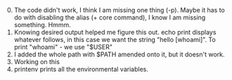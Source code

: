 0. The code didn't work, I think I am missing one thing (-p). Maybe it has to do with disabling the alias (+ core command), I know I am missing something. Hmmm.<br>
1. Knowing desired output helped me figure this out. echo print displays whatever follows, in this case we want the string "hello [whoami]". To print "whoami" - we use "$USER"<br>
2. I added the whole path with $PATH amended onto it, but it doesn't work.<br>
3. Working on this<br>
4. printenv prints all the environmental variables.<br> 
